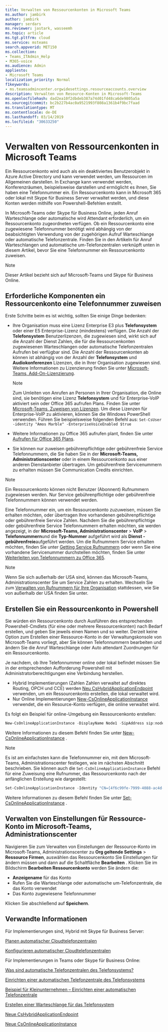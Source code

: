 ```yaml
---
title: Verwalten von Ressourcenkonten in Microsoft Teams
ms.author: jambirk
author: jambirk
manager: serdars
ms.reviewer: jastark, wasseemh
ms.topic: article
ms.tgt.pltfrm: cloud
ms.service: msteams
search.appverid: MET150
ms.collection:
- Teams_ITAdmin_Help
- M365-voice
ms.audience: Admin
appliesto:
- Microsoft Teams
localization_priority: Normal
f1keywords:
- ms.teamsadmincenter.orgwidesettings.resourceaccounts.overview
description: Verwalten von Resource-Konten in Microsoft-Teams
ms.openlocfilehash: dad2ea10f2dbdeb387a74d01fd48ca6de9805a5a
ms.sourcegitcommit: bc2b227b4ac0a9521993f808a1361b4f9bc7faad
ms.translationtype: MT
ms.contentlocale: de-DE
ms.lasthandoff: 03/14/2019
ms.locfileid: "30633250"
---
```

# <a name="manage-resource-accounts-in-microsoft-teams"></a>Verwalten von Ressourcenkonten in Microsoft Teams

Ein Ressourcenkonto wird auch als ein deaktiviertes Benutzerobjekt in Azure Active Directory und kann verwendet werden, um Ressourcen im Allgemeinen darstellen. In Exchange kann verwendet werden, Konferenzräumen, beispielsweise darstellen und ermöglicht es ihnen, Sie haben eine Telefonnummer ein. Ein Ressourcenkonto kann in Microsoft 365 oder lokal mit Skype für Business Server verwaltet werden, und diese Konten werden mithilfe von Powershell-Befehlen erstellt.

In Microsoft-Teams oder Skype für Business Online, jeden Anruf Warteschlange oder automatische wird Attendant erforderlich, um ein Ressourcenkonto zugeordneten verfügen. Ob ein Ressourcenkonto eine zugewiesene Telefonnummer benötigt wird abhängig von der beabsichtigten Verwendung von der zugehörigen Aufruf Warteschlange oder automatische Telefonzentrale. Finden Sie in den Artikeln für Anruf Warteschlangen und automatische um-Telefonzentralen verknüpft unten in diesem Artikel, bevor Sie eine Telefonnummer ein Ressourcenkonto zuweisen.

> [!NOTE]
> Dieser Artikel bezieht sich auf Microsoft-Teams und Skype für Business Online.

## <a name="prerequisites-to-assign-a-phone-number-to-a-resource-account"></a>Erforderliche Komponenten ein Ressourcenkonto eine Telefonnummer zuweisen

Erste Schritte beim es ist wichtig, sollten Sie einige Dinge bedenken:
  
- Ihre Organisation muss eine Lizenz Enterprise E3 plus **Telefonsystem** oder einer E5 Enterprise-Lizenz (mindestens) verfügen. Die Anzahl der **Telefonsystem** Benutzerlizenzen, die zugewiesen sind, wirkt sich auf die Anzahl der Dienst Zahlen, die für die Ressourcenkonten zugewiesenen Warteschlangen oder automatische Telefonzentralen Aufrufen bei verfügbar sind. Die Anzahl der Ressourcenkonten ab können ist abhängig von der Anzahl der **Telefonsystem** und **Audiokonferenzen** Lizenzen, die in Ihrer Organisation zugewiesen sind. Weitere Informationen zu Lizenzierung finden Sie unter [Microsoft-Teams, Add-On-Lizenzierung](teams-add-on-licensing/microsoft-teams-add-on-licensing.md).

    > [!NOTE]
    > Zum Umleiten von Anrufen an Personen in Ihrer Organisation, die Online sind, sie benötigen eine Lizenz **Telefonsystem** und für Enterprise-VoIP aktiviert sein oder Office 365 aufrufen Plans. Finden Sie unter [Microsoft-Teams, Zuweisen von Lizenzen](assign-teams-licenses.md). Um diese Lizenzen für Enterprise-VoIP zu aktivieren, können Sie die Windows PowerShell verwenden. Führen Sie beispielsweise folgenden Befehl aus:  `Set-CsUser -identity "Amos Marble" -EnterpriseVoiceEnabled $true`
  
- Weitere Informationen zu Office 365 aufrufen plant, finden Sie unter [Aufrufen für Office 365 Plans](calling-plans-for-office-365.md).
- Sie können nur zuweisen gebührenpflichtige oder gebührenfreie Service Telefonnummern, die Sie haben Sie in der **Microsoft-Teams, Administrationscenter** oder in einem Ressourcenkonto aus einer anderen Dienstanbieter übertragen. Um gebührenfreie Servicenummern zu erhalten müssen Sie Communication Credits einrichten.

> [!NOTE]
> Ein Ressourcenkonto können nicht Benutzer (Abonnent) Rufnummern zugewiesen werden. Nur Service gebührenpflichtige oder gebührenfreie Telefonnummern können verwendet werden.

Eine Telefonnummer ein, um ein Ressourcenkonto zuzuweisen, müssen Sie erhalten möchten, oder übertragen Ihre vorhandenen gebührenpflichtige oder gebührenfreie Service Zahlen. Nachdem Sie die gebührenpflichtige oder gebührenfreie Service Telefonnummern erhalten möchten, sie werden angezeigt, in der **Microsoft-Teams, Administrationscenter** > **VoIP** > **Telefonnummern**und die **Typ-Nummer** aufgeführt wird als **Dienst - gebührenfreie**aufgeführt werden. Um die Rufnummern Service erhalten möchten, finden Sie unter [Getting Service Rufnummern](https://docs.microsoft.com/SkypeForBusiness/what-is-phone-system-in-office-365/getting-service-phone-numbers?toc=/MicrosoftTeams/toc.json&bc=/microsoftteams/breadcrumb/toc.json) oder wenn Sie eine vorhandene Servicenummer durchstellen möchten, finden Sie unter [Weiterleiten von Telefonnummern zu Office 365](transfer-phone-numbers-to-office-365.md).
  
> [!NOTE]
> Wenn Sie sich außerhalb der USA sind, können das Microsoft-Teams, Administrationscenter Sie um Service Zahlen zu erhalten. Wechseln Sie zum [Verwalten von Rufnummern für Ihre Organisation](manage-phone-numbers-for-your-organization/manage-phone-numbers-for-your-organization.md) stattdessen, wie Sie von außerhalb der USA finden Sie unter.

## <a name="create-a-resource-account-in-powershell"></a>Erstellen Sie ein Ressourcenkonto in Powershell

 Sie würden ein Ressourcenkonto durch Ausführen des entsprechenden Powershell-Cmdlets (für eine oder mehrere Ressourcenkonten) nach Bedarf erstellen, und geben Sie jeweils einen Namen und so weiter. Derzeit keine Option zum Erstellen einer Ressource-Konto in der Verwaltungskonsole von Microsoft-Teams vorliegt, aber Sie können Telefonnummern bearbeiten und ändern Sie die Anruf Warteschlange oder Auto attendant Zuordnungen für ein Ressourcenkonto.

Je nachdem, ob Ihre Telefonnummer online oder lokal befindet müssen Sie in der entsprechenden Aufforderung Powershell mit Administratorberechtigungen eine Verbindung herstellen.

- Hybrid Implementierungen (Zahlen Zahlen verwaltet auf direktes Routing, OPCH und CCE) werden [Neu CsHybridApplicationEndpoint](https://docs.microsoft.com/powershell/module/skype/new-cshybridapplicationendpoint?view=skype-ps) verwenden, um ein Ressourcenkonto erstellen, die lokal verwaltet wird.  
- Nur Online Implementierungen [New-CsOnlineApplicationInstance](https://docs.microsoft.com/powershell/module/skype/new-CsOnlineApplicationInstance?view=skype-ps) verwendet, die ein Resource-Konto verfügen, die online verwaltet wird.

Es folgt ein Beispiel für online-Umgebung ein Ressourcenkonto erstellen:

``` Powershell
New-CsOnlineApplicationInstance -DisplayName Node1 -SipAddress sip:node1@litwareinc.com -OU "ou=Redmond,dc=litwareinc,dc=com"
```

Weitere Informationen zu diesem Befehl finden Sie unter [New-CsOnlineApplicationInstance](https://docs.microsoft.com/powershell/module/skype/new-csonlineapplicationinstance?view=skype-ps) .

> [!NOTE]
> Es ist am einfachsten kann die Telefonnummer ein, mit dem Microsoft-Teams, Administrationscenter festlegen, wie im nächsten Abschnitt beschrieben. Sie können auch die `Set-CsOnlineApplicationInstance` Befehl für eine Zuweisung eine Rufnummer, das Ressourcenkonto nach der anfänglichen Erstellung wie dargestellt:

``` Powershell
Set-CsOnlineApplicationInstance -Identity "CN={4f6c99fe-7999-4088-ac4d-e88e0b3d3820},OU=Redmond,DC=litwareinc,DC=com" -DisplayName Node1 -LineURI tel:+14255550100
```

Weitere Informationen zu diesem Befehl finden Sie unter [Set-CsOnlineApplicationInstance](https://docs.microsoft.com/powershell/module/skype/set-csonlineapplicationinstance?view=skype-ps) .

## <a name="manage-resource-account-settings-in-microsoft-teams-admin-center"></a>Verwalten von Einstellungen für Ressource-Konto im Microsoft-Teams, Administrationscenter

Navigieren Sie zum Verwalten von Einstellungen der Ressource-Konto im Microsoft-Teams, Administrationscenter zu **Org geltende Settings**  > **Ressource Firmen**, auswählen das Ressourcenkonto Sie Einstellungen für ändern müssen und dann auf die Schaltfläche **Bearbeiten** . Klicken Sie im Bildschirm **Bearbeiten Ressourcenkonto** werden Sie ändern die:

- **Anzeigename** für das Konto
- Rufen Sie die Warteschlange oder automatische um-Telefonzentrale, die das Konto verwendet
- Das Konto zugewiesene Telefonnummer

Klicken Sie abschließend auf **Speichern**.

## <a name="related-information"></a>Verwandte Informationen

Für Implementierungen sind, Hybrid mit Skype für Business Server:

[Planen automatischer Cloudtelefonzentralen](/SkypeForBusiness/hybrid/plan-cloud-auto-attendant)

[Konfigurieren automatischer Cloudtelefonzentralen](/SkypeForBusiness/hybrid/configure-cloud-auto-attendant)

Für Implementierungen in Teams oder Skype für Business Online:

[Was sind automatische Telefonzentralen des Telefonsystems?](what-are-phone-system-auto-attendants.md)

[Einrichten einer automatischen Telefonzentrale des Telefonsystems](/SkypeForBusiness/what-is-phone-system-in-office-365/set-up-a-phone-system-auto-attendant)

[Beispiel für Kleinunternehmen – Einrichten einer automatischen Telefonzentrale](https://docs.microsoft.com/en-us/SkypeForBusiness/what-is-phone-system-in-office-365/tutorial-org-aa)

[Erstellen einer Warteschlange für das Telefonsystem](/SkypeForBusiness/what-is-phone-system-in-office-365/create-a-phone-system-call-queue)

[Neue CsHybridApplicationEndpoint](https://docs.microsoft.com/powershell/module/skype/new-cshybridapplicationendpoint?view=skype-ps)

[Neue CsOnlineApplicationInstance](https://docs.microsoft.com/powershell/module/skype/new-csonlineapplicationinstance?view=skype-ps)
